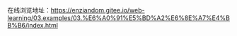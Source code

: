 在线浏览地址：https://enziandom.gitee.io/web-learning/03.examples/03.%E6%A0%91%E5%BD%A2%E6%8E%A7%E4%BB%B6/index.html
